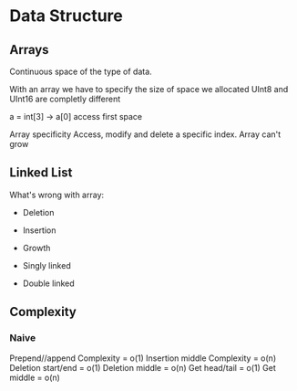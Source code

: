 # Data Structure

## Arrays

Continuous space of the type of data.

With an array we have to specify the size of space we allocated  UInt8 and UInt16 are completly different

a = int[3] -> a[0] access first space

Array specificity Access, modify and delete a specific index. Array can't grow

## Linked List

What's wrong with array:
* Deletion
* Insertion
* Growth

* Singly linked
* Double linked

## Complexity

### Naive

Prepend//append Complexity = o(1)
Insertion middle Complexity = o(n)
Deletion start/end = o(1)
Deletion middle = o(n)
Get head/tail = o(1)
Get middle = o(n)

